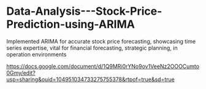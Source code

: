 # Data-Analysis---Stock-Price-Prediction-using-ARIMA


Implemented ARIMA for accurate stock price forecasting, showcasing time series expertise, vital for financial forecasting, strategic planning, in operation environments

https://docs.google.com/document/d/1Q9MRi0rYNo9ov1VeeNz2OOOCumto0Gmy/edit?usp=sharing&ouid=104951034733275755378&rtpof=true&sd=true
